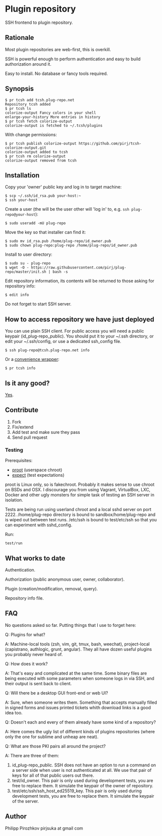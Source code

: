# Plugin repository

SSH frontend to plugin repository.

## Rationale

Most plugin repositories are web-first, this is overkill.

SSH is powerful enough to perform authentication and easy to build authorization around it.

Easy to install. No database or fancy tools required.

## Synopsis

    $ pr tcsh add tcsh.plug-repo.net
    Repository tcsh added
    $ pr tcsh ls
    colorize-output Fancy colors in your shell
    enlarge-your-history More entries in history
    $ pr tcsh fetch colorize-output
    colorize-output is fetched to ~/.tcsh/plugins

With change permissions:

    $ pr tcsh publish colorize-output https://github.com/pirj/tcsh-colorize-output.git
    colorize-output added to tcsh
    $ pr tcsh rm colorize-output
    colorize-output removed from tcsh

## Installation

Copy your 'owner' public key and log in to target machine:

    $ scp ~/.ssh/id_rsa.pub your-host:~
    $ ssh your-host

Create a user (the will be the user other will 'log in' to, e.g. `ssh plug-repo@your-host`):

    $ sudo useradd -mU plug-repo

Move the key so that installer can find it:

    $ sudo mv id_rsa.pub /home/plug-repo/id_owner.pub
    $ sudo chown plug-repo:plug-repo /home/plug-repo/id_owner.pub

Install to user directory:

    $ sudo su - plug-repo
    $ wget -O - https://raw.githubusercontent.com/pirj/plug-repo/master/init.sh | bash -s

Edit repository information, its contents will be returned to those asking for repository info:

    $ edit info

Do not forget to start SSH server.

## How to access repository we have just deployed

You can use plain SSH client. For public access you will need a public keypair (id\_plug-repo\_public). You should put it to your ~/.ssh directory, or edit your ~/.ssh/config, or use a dedicated ssh\_config file.

    $ ssh plug-repo@tcsh.plug-repo.net info

Or a [convenience wrapper](https://github.com/pirj/plug-repo-client):

    $ pr tcsh info

## Is it any good?

[Yes](https://news.ycombinator.com/item?id=3067434).

## Contribute

1. Fork
2. Fix/extend
3. Add test and make sure they pass
4. Send pull request

### Testing

Prerequisites:

  - [proot](http://proot.me) (userspace chroot)
  - [expect](http://www.nist.gov/el/msid/expect.cfm) (test expectations)

proot is Linux only, so is fakechroot. Probably it makes sense to use chroot on BSDs and OSX.
I discourage you from using Vagrant, VirtualBox, LXC, Docker and other ugly monsters for simple task of testing an SSH server in isolation.

Tests are being run using userland chroot and a local sshd server on port 2222.
/home/plug-repo directory is bound to sandbox/home/plug-repo and is wiped out between test runs.
/etc/ssh is bound to test/etc/ssh so that you can experiment with sshd\_config.

Run:

    test/run

## What works to date

Authentication.

Authorization (public anonymous user, owner, collaborator).

Plugin (creation/modification, removal, query).

Repository info file.

## FAQ

No questions asked so far. Putting things that I use to forget here:

Q: Plugins for what?

A: Machine-local tools (zsh, vim, git, tmux, bash, weechat), project-local (capistrano, authlogic, grunt, angular). They all have dozen useful plugins you probably never heard of.


Q: How does it work?

A: That's easy and complicated at the same time. Some binary files are being executed with some parameters when someone logs in via SSH, and their output is sent back to client.


Q: Will there be a desktop GUI front-end or web UI?

A: Sure, when someone writes them. Something that accepts manually filled in signed forms and issues printed tickets whith download links is a good idea too.


Q: Doesn't each and every of them already have some kind of a repository?

A: Here comes the ugly list of different kinds of plugins repositories (where only the one for sublime and unheap are neat).


Q: What are those PKI pairs all around the project?

A: There are three of them:

1. id\_plug-repo\_public. SSH does not have an option to run a command on a server side when user is not authenticated at all. We use that pair of keys for all of that public users out there.
2. test/id\_owner. This pair is only used during development tests, you are free to replace them. It simulate the keypair of the owner of repository.
3. test/etc/ssh/ssh\_host\_ed25519\_key. This pair is only used during development tests, you are free to replace them. It simulate the keypair of the server.

## Author

Philipp Pirozhkov pirjsuka at gmail com
